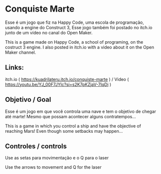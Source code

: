# Conquiste Marte

Esse é um jogo que fiz na Happy Code, uma escola de programação, usando a engine do Construct 3, Esse jogo também foi postado no itch.io junto de um vídeo no canal do Open Maker.

This is a game made on Happy Code, a school of programing, on the costruct 3 engine. I also posted in itch.io with a video about it on the Open Maker channel. 

## Links:
itch.io ( https://kuadrilateru.itch.io/conquiste-marte ) / Video ( https://youtu.be/YJ_00F7JYlc?si=s2K7pKZjaV-7IqDi )

## Objetivo / Goal

Esse é um jogo em que você controla uma nave e tem o objetivo de chegar até marte! Mesmo que possam acontecer alguns contratempos...

This is a game in which you control a ship and have the objective of reaching Mars! Even though some setbacks may happen...

## Controles / controls

Use as setas para movimentação e o Q para o laser

Use the arrows to movement and Q for the laser

